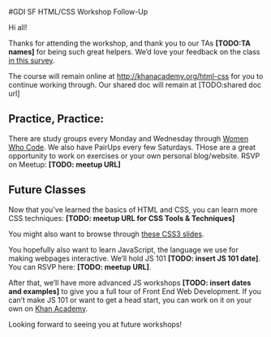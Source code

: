 #GDI SF HTML/CSS Workshop Follow-Up

Hi all!

Thanks for attending the workshop, and thank you to our TAs **[TODO:TA names]** for being such great helpers. We’d love your feedback on the class [in this survey](https://docs.google.com/a/girldevelopit.com/forms/d/1nwx55EOUjoTH7uhVs1vYNRlFVUl6x4s1t4SBr3OHqXQ/viewform).

The course will remain online at http://khanacademy.org/html-css for you to continue working through. Our shared doc will remain at [TODO:shared doc url] 

## Practice, Practice:
There are study groups every Monday and Wednesday through [Women Who Code](http://www.meetup.com/women-who-code-sf/). We also have PairUps every few Saturdays. THose are a great opportunity to work on exercises or your own personal blog/website. RSVP on Meetup: **[TODO: meetup URL]**

## Future Classes
Now that you've learned the basics of HTML and CSS, you can learn more CSS techniques:
**[TODO: meetup URL for CSS Tools & Techniques]**

You might also want to browse through [these CSS3 slides](https://dl.dropboxusercontent.com/u/10998095/css3-workshop/index.html#slide1).

You hopefully also want to learn JavaScript, the language we use for making webpages interactive. We’ll hold JS 101 **[TODO: insert JS 101 date]**. You can RSVP here: **[TODO: meetup URL]**.


After that, we’ll have more advanced JS workshops **[TODO: insert dates and examples]** to give you a full tour of Front End Web Development. If you can’t make JS 101 or want to get a head start, you can work on it on your own on [Khan Academy](https://www.khanacademy.org/computing/computer-programming/programming).

Looking forward to seeing you at future workshops!